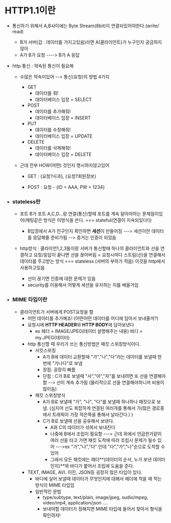 # HTTP1.1이란

* 통신하기 위해서 A,B사이에는 Byte Stream(8bit)이 연결되있어야한다.(write/ read)

  * B가 서버(갑 : 데이터를 가지고있음)라면 A(클라이언트)가 누구인지 궁금하지않아
  * A가 B가 요청 ----> B가 A 응답 

* http 통신 : 약속된 통신이 필요해

  * 수많은 약속이있어 --> 통신(요청)의 방법 4가지

    * GET
      * 데이터를 줘!
      * 데이터베이스 입장 = SELECT
    * POST
      * 데이터를 추가해줘!
      * 데이터베이스 입장 = INSERT
    * PUT
      * 데이터를 수정해줘!
      * 데이터베이스 입장 = UPDATE
    * DELETE  
      * 데이터를 삭제해줘!
      * 데이터베이스 입장 = DELETE

  * 근데 전부 HOW(어떤) 것인지 명시하지않고있어

    * GET : {요청?사과}, {요청?회원정보} 

    * POST :  요청  - {ID = AAA, PW = 1234}

      

* ### stateless란

  * 포트 B가 포트 A,C,D...랑 연결(통신)할때 포트를 계속 달아야하는 문제점이있어(채팅같은 방식은 이방식을 쓴다. === stateful(연결이 지속되있다!))

    * B입장에서 A가 친구인지 확인하면 **세션**이 만들어짐 ---> 세션이란 데이터를 응답해줄 준비가됨 --> 증거는 인증이 되었음

  * http방식 : 클라이언1,2,3들이랑 서버가 통신할때 하나의 클라이언트와 선을 연결하고 요청/응답이 끝나면 선을 끊어버림 = 요청시마다 스트림(선)을 연결해서 데이터를 주고받는 방식 === stateless (서버의 부하가 적음) 이것을 http에서 사용하고있음  

    * 선이 끊기면 인증에 대한 문제가 있음
    * security를 이용해서 어떻게 세션을 유지하는 지를 배울거임

       

* ### MIME 타입이란

  * 클라이언트가 서버에게 POST요청을 함
    * 어떤 데이터를 추가해죠! (어떤어떤 데이터를 어디에 담아서 보내줄까?)
    * 요청시에 **HTTP HEADER**와 **HTTP BODY**에 담아보낸다
      * ex 헤더 = IMAGE/JPEG(데이터 설명해주는 내용) 바디 = my.JPEG(데이터)
    * http 통신할 때 우리가 쓰는 통신방법은 패킷 스위칭방식이다.
      * 서킷스위칭
        * A가 B에 데이터 교환할때  "가","나","다"라는 데이터를 보낼때 한번에 "가나다"로 보냄
        * 장점: 굉장히 빠름
        * 단점 : C가 B로 보낼때 "사","아","자"를 보내려면 또 선을 연결해야함 --> 선이 계속 추가됨 (물리적으로 선을 연결해야하니까 비용이 많이듬)
      * 패킷 스위칭방식
        * A가 B로 보낼때 "가", "나", "다"를 보낼때 하나하나 패킷으로 보냄. (심지어 선도 복잡하게 연결된 여러개를 통해서 가(많은 경로중에서 트래픽이 가장 적은쪽을 통해서 날라간다.) )
        * C가 B로 보낼때 선을 공유해서 보낸다.
          * A와 C의 데이터가 섞여서 보내진다
          * 나중에 B에서 조립이 필요함 ---> 근데 위에서 언급한거같이 여러 선을 타고 가면 패킷 도착에 따라 조립시 문제가 될수 있어 --->ex "가","나","다" 인데 "다","가","나"순으로 도착할 수 있어 
          * 그래서 모든 패킷에는 헤더**(데이터의 순서, 누가 보낸 데이터인지)**와 바디가 붙어서 조립에 도움을 준다.
    * TEXT, IMAGE, AVI. 이진, JSON등 굉장히 많은 타입이 있다.
      * 바디에 실어 보낼때 데이터가 무엇인지에 대해서 헤더에 적을 때 적는 방식이 MIME 타입임
      * 일반적인 문법
        * type/subtype, text/plain, image/jpeg, sudio/mpeg, video/mp4, application/json ....
        * 보내야할 데이터가 정해지면 MIME 타입에 들어서 찾아서 형식을 확인하자!

